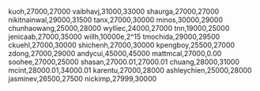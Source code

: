 kuoh,27000,27000
vaibhavj,31000,33000
shaurga,27000,27000
nikitnainwal,29000,31500
tanx,27000,30000
minos,30000,29000
chunhaowang,25000,28000
wylliec,24000,27000
tnn,19000,25000
jenicaab,27000,35000
willh,10000e,2^15
tmochida,29000,29500
ckuehl,27000,30000
shichenh,27000,30000
kpengboy,25500,27000
zdong,27000,29000
andycui,45000,45000
mattmcal,27000,0.00
soohee,27000,25000
shasan,27000.01,27000.01
chuang,28000,31000
mcint,28000.01,34000.01
karentu,27000,28000
ashleychien,25000,28000
jasminev,26500,27500
nickimp,27999,30000
